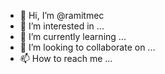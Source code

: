 - 👋 Hi, I’m @ramitmec
- 👀 I’m interested in ...
- 🌱 I’m currently learning ...
- 💞️ I’m looking to collaborate on ...
- 📫 How to reach me ...

<!---
ramitmec/ramitmec is a ✨ special ✨ repository because its `README.md` (this file) appears on your GitHub profile.
You can click the Preview link to take a look at your changes.
--->
